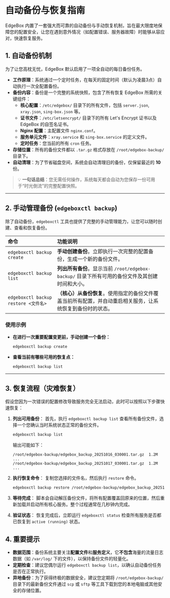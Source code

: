 # **自动备份与恢复指南**

EdgeBox 内置了一套强大而可靠的自动备份与手动恢复机制，旨在最大限度地保障您的配置安全，让您在遇到意外情况（如配置错误、服务器故障）时能够从容应对，快速恢复服务。

## **1. 自动备份机制**

为了让您高枕无忧，EdgeBox 默认启用了一项全自动的每日备份任务。

* **工作原理**：系统通过一个定时任务，在每天的固定时间（默认为凌晨3点）自动执行一次全配置备份。
* **备份内容**：备份是一个完整的系统快照，包含了所有恢复 EdgeBox 所需的关键组件：
    * **核心配置**：`/etc/edgebox/` 目录下的所有文件，包括 `server.json`, `xray.json`, `sing-box.json` 等。
    * **证书文件**：`/etc/letsencrypt/` 目录下的所有 Let's Encrypt 证书以及 EdgeBox 的自签名证书。
    * **Nginx 配置**：主配置文件 `nginx.conf`。
    * **服务单元文件**：`xray.service` 和 `sing-box.service` 的定义文件。
    * **定时任务**：您当前的所有 `cron` 任务。
* **存储位置**：所有的备份文件都以 `.tar.gz` 格式存放在 `/root/edgebox-backup/` 目录下。
* **自动清理**：为了节省磁盘空间，系统会自动清理旧的备份，仅保留最近的 **10** 份。

> 💡 **一句话总结**：您无需任何操作，系统每天都会自动为您保存一份可用于“时光倒流”的完整配置快照。

---

## **2. 手动管理备份 (`edgeboxctl backup`)**

除了自动备份，`edgeboxctl` 工具也提供了完整的手动管理能力，让您可以随时创建、查看和恢复备份。

| 命令 | 功能说明 |
| :--- | :--- |
| `edgeboxctl backup create` | **手动创建备份**。立即执行一次完整的配置备份，生成一个新的备份文件。 |
| `edgeboxctl backup list` | **列出所有备份**。显示当前 `/root/edgebox-backup/` 目录下所有可用的备份文件及其创建时间和大小。 |
| `edgeboxctl backup restore <文件名>` | **（核心）从备份恢复**。使用指定的备份文件覆盖当前所有配置，并自动重启相关服务，让系统恢复到备份时的状态。 |

### **使用示例**

* **在进行一次重要配置变更前，手动创建一个备份：**
    ```bash
    edgeboxctl backup create
    ```

* **查看当前有哪些可用的恢复点：**
    ```bash
    edgeboxctl backup list
    ```

---

## **3. 恢复流程（灾难恢复）**

假设您因为一次错误的配置修改导致服务完全无法启动，此时可以按照以下步骤快速恢复：

1.  **列出可用备份**：
    首先，执行 `edgeboxctl backup list` 查看所有备份文件，选择一个您确认当时系统状态正常的备份文件。
    ```bash
    edgeboxctl backup list
    ```
    输出可能如下：
    ```
    /root/edgebox-backup/edgebox_backup_20251016_030001.tar.gz  1.2M  ...
    /root/edgebox-backup/edgebox_backup_20251017_030001.tar.gz  1.2M  ...
    ```

2.  **执行恢复命令**：
    复制您选择的文件名，然后执行 `restore` 命令。
    ```bash
    edgeboxctl backup restore /root/edgebox-backup/edgebox_backup_20251017_030001.tar.gz
    ```

3.  **等待完成**：
    脚本会自动解压备份文件，将所有配置覆盖回原来的位置，然后重新加载并启动所有核心服务。整个过程通常在几秒钟内完成。

4.  **验证状态**：
    恢复完成后，立即运行 `edgeboxctl status` 检查所有服务是否都已恢复到 `active (running)` 状态。

## **4. 重要提示**

* **数据范围**：备份系统主要关注**配置文件**和**服务定义**，它**不包含**海量的流量日志数据（如 `/var/log/` 下的文件），以保持备份文件的轻量化。
* **定期检查**：建议您偶尔运行 `edgeboxctl backup list`，以确认自动备份任务是否在正常执行。
* **异地备份**：为了获得终极的数据安全，建议您定期将 `/root/edgebox-backup/` 目录下的最新备份文件通过 `scp` 或 `sftp` 等工具下载到您的本地电脑或其他安全的存储位置。
